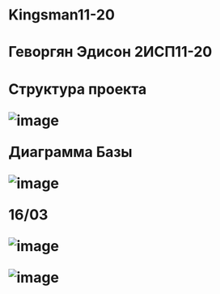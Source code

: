 # Kingsman11-20

<h1>Геворгян Эдисон 2ИСП11-20<h1>

<p>Структура проекта<p>

![image](https://user-images.githubusercontent.com/120939042/224034611-faad2f51-e904-4d0a-a3dc-71141aa4f1d5.png)

<p>Диаграмма Базы<p>

![image](https://user-images.githubusercontent.com/126570612/224987167-8d6af63f-767f-4299-9b77-03effe4b08b0.png)
  
16/03
  
![image](https://user-images.githubusercontent.com/126570612/225632190-ece5299c-f9e7-4e1b-8faf-bef112d06b0d.png)

![image](https://user-images.githubusercontent.com/126570612/225632280-feac4501-f980-4d18-a25e-9b8e0b6ff7e9.png)


